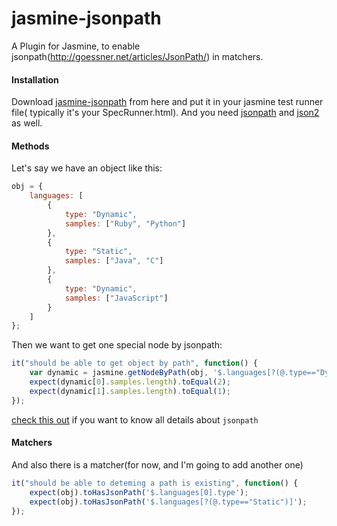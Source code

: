 jasmine-jsonpath
================

A Plugin for Jasmine, to enable jsonpath(http://goessner.net/articles/JsonPath/) in matchers.

#### Installation

Download [jasmine-jsonpath](https://raw2.github.com/abruzzi/jasmine-jsonpath/master/lib/jasmine-jsonpath.js) from here and put it in your jasmine test runner file( typically it's your SpecRunner.html). 
And you need [jsonpath](https://code.google.com/p/json-path/) and [json2](https://github.com/douglascrockford/JSON-js) as well.

#### Methods

Let's say we have an object like this:

```js
obj = {
    languages: [
        {
            type: "Dynamic",
            samples: ["Ruby", "Python"]
        },
        {
            type: "Static",
            samples: ["Java", "C"]
        },
        {
            type: "Dynamic",
            samples: ["JavaScript"]
        }
    ]
};
```

Then we want to get one special node by jsonpath:

```js
it("should be able to get object by path", function() {
    var dynamic = jasmine.getNodeByPath(obj, '$.languages[?(@.type=="Dynamic")]');
    expect(dynamic[0].samples.length).toEqual(2);
    expect(dynamic[1].samples.length).toEqual(1);
});
```

[check this out](http://goessner.net/articles/JsonPath/) if you want to know all details about `jsonpath`

#### Matchers

And also there is a matcher(for now, and I'm going to add another one)

```js
it("should be able to deteming a path is existing", function() {
    expect(obj).toHasJsonPath('$.languages[0].type');
    expect(obj).toHasJsonPath('$.languages[?(@.type=="Static")]');
});
```

